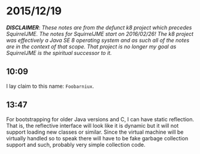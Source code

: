 # 2015/12/19

***DISCLAIMER***: _These notes are from the defunct k8 project which_
_precedes SquirrelJME. The notes for SquirrelJME start on 2016/02/26!_
_The k8 project was effectively a Java SE 8 operating system and as such_
_all of the notes are in the context of that scope. That project is no_
_longer my goal as SquirrelJME is the spiritual successor to it._

## 10:09

I lay claim to this name: `Foobarniux`.

## 13:47

For bootstrapping for older Java versions and C, I can have static reflection.
That is, the reflective interface will look like it is dynamic but it will
not support loading new classes or similar. Since the virtual machine will
be virtually handled so to speak there will have to be fake garbage collection
support and such, probably very simple collection code.

